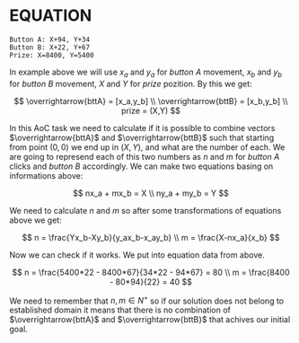 # EQUATION

```
Button A: X+94, Y+34
Button B: X+22, Y+67
Prize: X=8400, Y=5400
```

In example above we will use $x_a$ and $y_a$ for $button$ $A$ movement, $x_b$ and $y_b$ for $button$ $B$ movement, $X$ and $Y$ for $prize$ pozition. By this we get:

$$
    \overrightarrow{bttA} = [x_a,y_b] \\
    \overrightarrow{bttB} = [x_b,y_b] \\
    prize = (X,Y)
$$

In this AoC task we need to calculate if it is possible to combine vectors $\overrightarrow{bttA}$ and $\overrightarrow{bttB}$ such that starting from point $(0,0)$ we end up in $(X,Y)$, and what are the number of each. We are going to represend each of this two numbers as $n$ and $m$ for $button$ $A$ clicks and $button$ $B$ accordingly. We can make two equations basing on informations above:

$$
    nx_a + mx_b = X  \\
    ny_a + my_b = Y 
$$

We need to calculate $n$ and $m$ so after some transformations of equations above we get:

$$
    n = \frac{Yx_b-Xy_b}{y_ax_b-x_ay_b} \\
    m = \frac{X-nx_a}{x_b}
$$

Now we can check if it works. We put into equation data from above.

$$
    n = \frac{5400*22 - 8400*67}{34*22 - 94*67} = 80 \\
    m = \frac{8400 - 80*94}{22} = 40
$$

We need to remember that $n,m \in N^+$ so if our solution does not belong to established domain it means that there is no combination of $\overrightarrow{bttA}$ and $\overrightarrow{bttB}$ that achives our initial goal.

